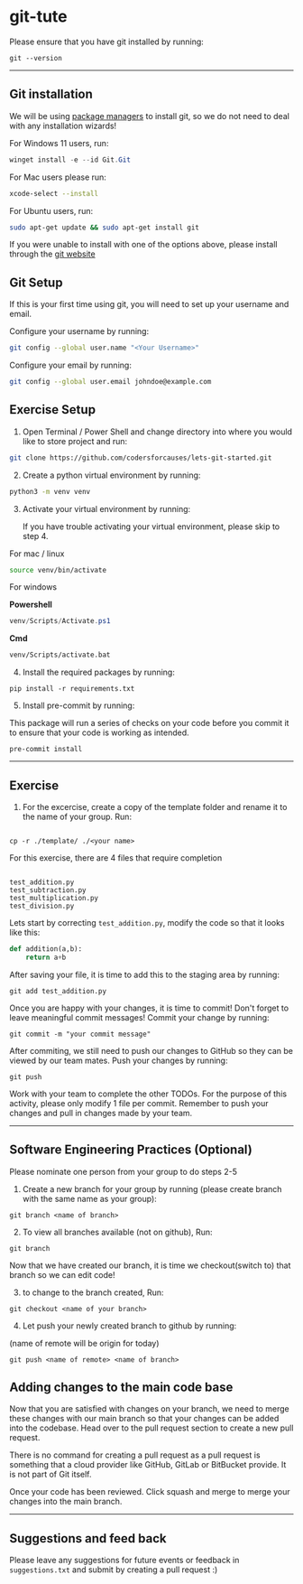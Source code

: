 # git-tute

Please ensure that you have git installed by running:

```
git --version
```

---

## Git installation

We will be using [package managers](https://en.wikipedia.org/wiki/Package_manager) to install git, so we do not need to deal with any installation wizards!

For Windows 11 users, run:

```powershell
winget install -e --id Git.Git
```

For Mac users please run:

```bash
xcode-select --install
```

For Ubuntu users, run:

```bash
sudo apt-get update && sudo apt-get install git
```

If you were unable to install with one of the options above, please install through the [git website](https://git-scm.com/downloads)

## Git Setup

If this is your first time using git, you will need to set up your username and email.

Configure your username by running:

```bash
git config --global user.name "<Your Username>"
```

Configure your email by running:

```bash
git config --global user.email johndoe@example.com
```

## Exercise Setup

1. Open Terminal / Power Shell and change directory into where you would like to store project and run:

```bash
git clone https://github.com/codersforcauses/lets-git-started.git
```

2. Create a python virtual environment by running:

```bash
python3 -m venv venv
```

3. Activate your virtual environment by running:

    If you have trouble activating your virtual environment, please skip to step 4.

For mac / linux

```bash
source venv/bin/activate
```

For windows

**Powershell**

```powershell
venv/Scripts/Activate.ps1
```

**Cmd**

```cmd
venv/Scripts/activate.bat
```

4. Install the required packages by running:

```
pip install -r requirements.txt
```

5. Install pre-commit by running:

This package will run a series of checks on your code before you commit it to ensure that your code is working as intended.

```
pre-commit install
```

---


## Exercise


1. For the excercise, create a copy of the template folder and rename it to the name of your group. Run:

```

cp -r ./template/ ./<your name>

```

For this exercise, there are 4 files that require completion

```

test_addition.py
test_subtraction.py
test_multiplication.py
test_division.py

```

Lets start by correcting `test_addition.py`, modify the code so that it looks like this:

```py
def addition(a,b):
    return a+b
```

After saving your file, it is time to add this to the staging area by running:

```
git add test_addition.py
```

Once you are happy with your changes, it is time to commit! Don't forget to leave meaningful commit messages! Commit your change by running:

```
git commit -m "your commit message"
```

After commiting, we still need to push our changes to GitHub so they can be viewed by our team mates.
Push your changes by running:

```
git push
```

Work with your team to complete the other TODOs. For the purpose of this activity, please only modify 1 file per commit. Remember to push your changes and pull in changes made by your team.

---

## Software Engineering Practices (Optional)

Please nominate one person from your group to do steps 2-5

1. Create a new branch for your group by running (please create branch with the same name as your group):

```
git branch <name of branch>
```

2. To view all branches available (not on github), Run:

```
git branch
```

Now that we have created our branch, it is time we checkout(switch to) that branch so we can edit code!

3. to change to the branch created, Run:

```
git checkout <name of your branch>
```

4. Let push your newly created branch to github by running:

(name of remote will be origin for today)

```
git push <name of remote> <name of branch>
```

## Adding changes to the main code base

Now that you are satisfied with changes on your branch, we need to merge these changes with our main branch so that your changes can be added into the codebase. Head over to the pull request section to create a new pull request.

There is no command for creating a pull request as a pull request is something that a cloud provider like GitHub, GitLab or BitBucket provide. It is not part of Git itself.

Once your code has been reviewed. Click squash and merge to merge your changes into the main branch.

---

## Suggestions and feed back

Please leave any suggestions for future events or feedback in `suggestions.txt` and submit by creating a pull request :)
